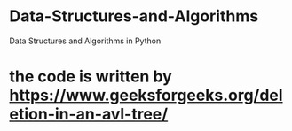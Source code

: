 # Data-Structures-and-Algorithms
Data Structures and Algorithms in Python
# the code is written by https://www.geeksforgeeks.org/deletion-in-an-avl-tree/
